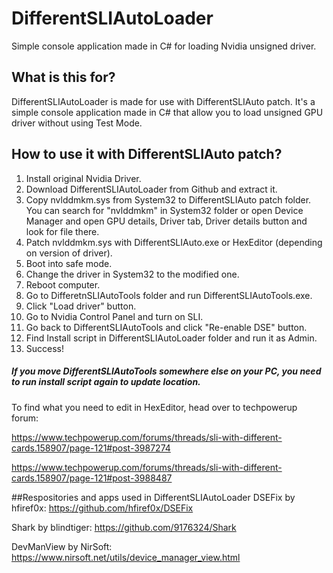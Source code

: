 # DifferentSLIAutoLoader
Simple console application made in C# for loading Nvidia unsigned driver.

## What is this for?

DifferentSLIAutoLoader is made for use with DifferentSLIAuto patch. It's a simple console application made in C# that allow you to load unsigned GPU driver without using Test Mode. 

## How to use it with DifferentSLIAuto patch?
1. Install original Nvidia Driver.
2. Download DifferentSLIAutoLoader from Github and extract it.
3. Copy nvlddmkm.sys from System32 to DifferentSLIAuto patch folder. You can search for "nvlddmkm" in System32 folder or open Device Manager and open GPU details, Driver tab, Driver details button and look for file there.
4. Patch nvlddmkm.sys with DifferentSLIAuto.exe or HexEditor (depending on version of driver).
5. Boot into safe mode.
6. Change the driver in System32 to the modified one.
7. Reboot computer.
8. Go to DifferetnSLIAutoTools folder and run DifferentSLIAutoTools.exe.
9. Click "Load driver" button.
10. Go to Nvidia Control Panel and turn on SLI.
11. Go back to DifferentSLIAutoTools and click "Re-enable DSE" button.
12. Find Install script in DifferentSLIAutoLoader folder and run it as Admin.
13. Success!

##### If you move DifferentSLIAutoTools somewhere else on your PC, you need to run install script again to update location.

To find what you need to edit in HexEditor, head over to techpowerup forum:

https://www.techpowerup.com/forums/threads/sli-with-different-cards.158907/page-121#post-3987274

https://www.techpowerup.com/forums/threads/sli-with-different-cards.158907/page-121#post-3988487

##Respositories and apps used in DifferentSLIAutoLoader
DSEFix by hfiref0x:
https://github.com/hfiref0x/DSEFix

Shark by blindtiger:
https://github.com/9176324/Shark

DevManView by NirSoft:
https://www.nirsoft.net/utils/device_manager_view.html
